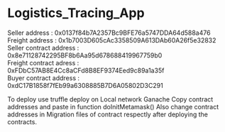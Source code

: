 # Logistics_Tracing_App
Seller address : 0x0137f84b7A2357Bc9BFE76a5747DDA64d588a476 <br>
Freight address : 0x1b7003D605cAc3358509A613DAb60A26f5e32832 <br>
Seller contract address : 0x8e71128742295BF8b6Aa95d678688419967759b0 <br>
Freight contract adress : 0xFDbC57AB8E4Cc8aCFd8B8EF9374Eed9c89a1a35f <br>
Buyer contract address : 0xdC17B1858f7fEb99a6308885B7D6A05802D3C291 <br>

To deploy use truffle deploy on Local network Ganache
Copy contract addresses and paste in function doInitMetamask()
Also change contract addresses in Migration files of contract respectly after deploying the contracts.


